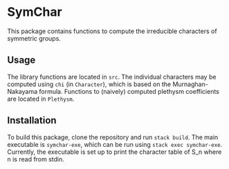 # SymChar

This package contains functions to compute the irreducible characters of symmetric groups.

## Usage

The library functions are located in `src`. The individual characters may be computed using `chi` (in `Character`), which is based on the Murnaghan-Nakayama formula. Functions to (naively) computed plethysm coefficients are located in `Plethysm`.

## Installation

To build this package, clone the repository and run `stack build`. The main executable is `symchar-exe`, which can be run using `stack exec symchar-exe`. Currently, the executable is set up to print the character table of S_n where n is read from stdin.
